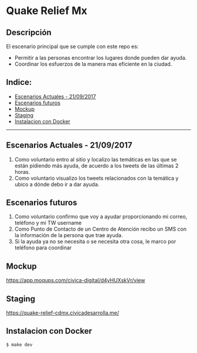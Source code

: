 # Quake Relief Mx

## Descripción
El escenario principal que se cumple con este repo es:

* Permitir a las personas encontrar los lugares donde pueden dar ayuda.
* Coordinar los esfuerzos de la manera mas eficiente en la ciudad.

## Indice:
  - [Escenarios Actuales - 21/09/2017](#escenarios-actuales-21092017)
  - [Escenarios futuros](#escenarios-futuros)
  - [Mockup](#mockup)
  - [Staging](#staging)
  - [Instalacion con Docker](#instalacion-con-docker)

---

## Escenarios Actuales - 21/09/2017
1. Como voluntario entro al sitio y localizo las temáticas en las que se están pidiendo más ayuda, de acuerdo a los tweets de las últimas 2 horas.
2. Como voluntario visualizo los tweets relacionados con la temática y ubico a dónde debo ir a dar ayuda.

## Escenarios futuros
1. Como voluntario confirmo que voy a ayudar proporcionando mi correo, teléfono y mi TW username
2. Como Punto de Contacto de un Centro de Atención recibo un SMS con la información de la persona que trae ayuda.
3. Si la ayuda ya no se necesita o se necesita otra cosa, le marco por teléfono para coordinar

## Mockup
https://app.moqups.com/civica-digital/d4yHUXskVr/view

## Staging
https://quake-relief-cdmx.civicadesarrolla.me/

## Instalacion con Docker
```
$ make dev
```
